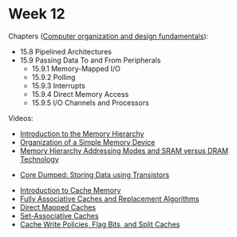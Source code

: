 # Week 12

<!-- Chapters ([The Essentials Of Computer Organization And Architecture](https://annas-archive.org/md5/5ba0d1b3a05968d49a19d41ed52c2add)):
- 6.1 Memory
- 6.2 Types of Memory
- 6.3 The Memory Hierarchy
  - 6.3.1 Locality of Reference
- 6.4 Cache Memory
  - 6.4.1 Cache Mapping Schemes
  - 6.4.2 Replacement Policies
  - 6.4.3 Effective Access Time and Hit Ratio
  - 6.4.4 When Does Caching Break Down?
  - 6.4.5 Cache Write Policies -->

Chapters ([Computer organization and design fundamentals](https://annas-archive.org/md5/21e29706fb83c40a7f4f1ffc5960c369)):
- 15.8 Pipelined Architectures
- 15.9 Passing Data To and From Peripherals
  - 15.9.1 Memory-Mapped I/O
  - 15.9.2 Polling
  - 15.9.3 Interrupts
  - 15.9.4 Direct Memory Access
  - 15.9.5 I/O Channels and Processors

Videos:
- [Introduction to the Memory Hierarchy](https://www.youtube.com/watch?v=JogSnkvENr0)
- [Organization of a Simple Memory Device](https://www.youtube.com/watch?v=3By4tx4grSk)
- [Memory Hierarchy Addressing Modes and SRAM versus DRAM Technology](https://www.youtube.com/watch?v=gitpEy-NLwk)
<!---->
- [Core Dumped: Storing Data using Transistors](https://www.youtube.com/watch?v=rM9BjciBLmg)
<!---->
- [Introduction to Cache Memory](https://www.youtube.com/watch?v=Bz49xnKBH_0)
- [Fully Associative Caches and Replacement Algorithms](https://www.youtube.com/watch?v=A0vR-ks3hsQ)
- [Direct Mapped Caches](https://www.youtube.com/watch?v=zocwH0g-qQM)
- [Set-Associative Caches](https://www.youtube.com/watch?v=gr5M9CULUZw)
- [Cache Write Policies, Flag Bits, and Split Caches](https://www.youtube.com/watch?v=Y7q2ECeFWE8)
